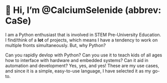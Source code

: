 # 👋 Hi, I’m @CalciumSelenide (abbrev: CaSe)
I am a Python enthusiast that is involved in STEM Pre-University Education. I find/think of a **lot** of projects, which means I have a tendency to work on multiple fronts simultaneously. But, why Python? 

Can you rapidly devlop with Python? Can you use it to teach kids of all ages how to interface with hardware and embedded systems? Can it aid in automation and development? Yes, yes, and yes! These are my use cases, and since it is a simple, easy-to-use language, I have selected it as my go-to.

<!---
CalciumSelenide/CalciumSelenide is a ✨ special ✨ repository because its `README.md` (this file) appears on your GitHub profile.
You can click the Preview link to take a look at your changes.
--->
